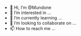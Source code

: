 - 👋 Hi, I’m @Mundone
- 👀 I’m interested in ...
- 🌱 I’m currently learning ...
- 💞️ I’m looking to collaborate on ...
- 📫 How to reach me ...

<!---
Mundone/Mundone is a ✨ special ✨ repository because its `README.md` (this file) appears on your GitHub profile.
You can click the Preview link to take a look at your changes.
--->
